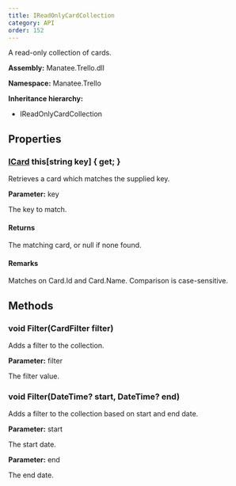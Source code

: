 ```yaml
---
title: IReadOnlyCardCollection
category: API
order: 152
---
```


A read-only collection of cards.

**Assembly:** Manatee.Trello.dll

**Namespace:** Manatee.Trello

**Inheritance hierarchy:**

- IReadOnlyCardCollection

## Properties

### [ICard](../ICard#icard) this[string key] { get; }

Retrieves a card which matches the supplied key.

**Parameter:** key

The key to match.

#### Returns

The matching card, or null if none found.

#### Remarks

Matches on Card.Id and Card.Name. Comparison is case-sensitive.

## Methods

### void Filter(CardFilter filter)

Adds a filter to the collection.

**Parameter:** filter

The filter value.

### void Filter(DateTime? start, DateTime? end)

Adds a filter to the collection based on start and end date.

**Parameter:** start

The start date.

**Parameter:** end

The end date.

